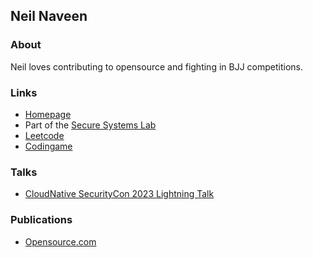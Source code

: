 ## Neil Naveen

### About 

Neil loves contributing to opensource and fighting in BJJ competitions.

### Links

- [Homepage](https://neilnaveen.dev)
- Part of the [Secure Systems Lab](https://ssl.engineering.nyu.edu/people#neil_naveen)
- [Leetcode](https://leetcode.com/neilnaveen/)
- [Codingame](https://www.codingame.com/profile/0fa733a2c7f92a829e4190625b5b9a485718854)


### Talks
- [CloudNative SecurityCon 2023 Lightning Talk](https://www.youtube.com/watch?v=K6NRUGol-rE&t=7s)
### Publications 
- [Opensource.com](https://opensource.com/article/23/3/my-first-code-contribution-age-14)
